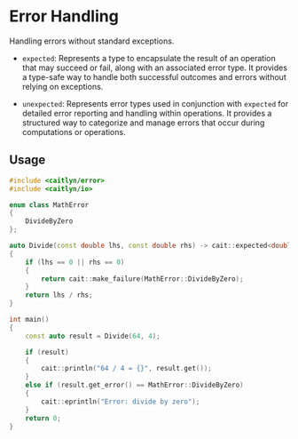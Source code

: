 # Error Handling

Handling errors without standard exceptions.

- `expected`: Represents a type to encapsulate the result of an operation that
  may succeed or fail, along with an associated error type.
  It provides a type-safe way to handle both successful outcomes and errors
  without relying on exceptions.

- `unexpected`: Represents error types used in conjunction with `expected`
  for detailed error reporting and handling within operations.
  It provides a structured way to categorize and manage errors that occur during
  computations or operations.

## Usage

```c++
#include <caitlyn/error>
#include <caitlyn/io>

enum class MathError
{
    DivideByZero
};

auto Divide(const double lhs, const double rhs) -> cait::expected<double, MathError>
{
    if (lhs == 0 || rhs == 0)
    {
        return cait::make_failure(MathError::DivideByZero);
    }
    return lhs / rhs;
}

int main()
{
    const auto result = Divide(64, 4);

    if (result)
    {
        cait::println("64 / 4 = {}", result.get());
    }
    else if (result.get_error() == MathError::DivideByZero)
    {
        cait::eprintln("Error: divide by zero");
    }
    return 0;
}
```
